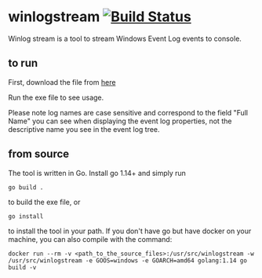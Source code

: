 # winlogstream [![Build Status](http://10.170.16.144:9090/api/badges/tools/winlogstream/status.svg)](http://10.170.16.144:9090/tools/winlogstream)


Winlog stream is a tool to stream Windows Event Log events to console.

## to run

First, download the file from [here](http://apps.carelinkdevelopment.com:8888/winlogstream/)

Run the exe file to see usage. 

Please note log names are case sensitive and correspond to the field "Full Name" you can see when displaying the event log properties, not the descriptive name you see in the event log tree.

## from source

The tool is written in Go. Install go 1.14+ and simply run 

`go build .` 

to build the exe file, or

`go install`

to install the tool in your path. If you don't have go but have docker on your machine, you can also compile with the command:

`docker run --rm -v <path_to_the_source_files>:/usr/src/winlogstream -w /usr/src/winlogstream -e GOOS=windows -e GOARCH=amd64 golang:1.14 go build -v`